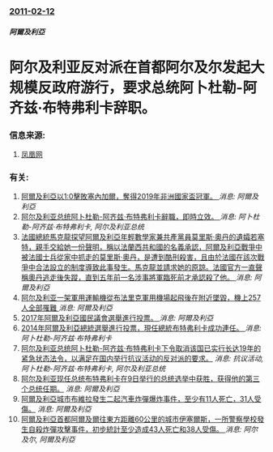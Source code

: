 ### [2011-02-12](/news/2011/02/12/index.md)

##### 阿爾及利亞
# 阿尔及利亚反对派在首都阿尔及尔发起大规模反政府游行，要求总统阿卜杜勒-阿齐兹·布特弗利卡辞职。




### 信息来源:

1. [凤凰网](http://news.ifeng.com/world/detail_2011_02/12/4640399_0.shtml)

### 有关:

1. [阿爾及利亞以1:0擊敗塞內加爾，奪得2019年非洲國家盃冠軍。 ](/zh/news/2019/07/19/阿爾及利亞以1-0擊敗塞內加爾-奪得2019年非洲國家盃冠軍.md) _消息: 阿爾及利亞_
2. [阿尔及利亚总统阿卜杜勒-阿齐兹·布特弗利卡辭職，即時立效。 ](/zh/news/2019/04/2/阿尔及利亚总统阿卜杜勒-阿齐兹-布特弗利卡辭職-即時立效.md) _消息: 阿卜杜勒-阿齐兹·布特弗利卡, 阿尔及利亚总统_
3. [法國總統馬克龍探望阿爾及利亞年輕數學家兼共產黨員莫里斯·奧丹的遺孀若塞特，親手交給她一份聲明，稱以法蘭西共和國的名義承認，阿爾及利亞戰爭中被法國士兵從家中抓走的莫里斯·奧丹，是遭到酷刑殺害，且由於法國在該次戰爭中合法設立的制度導致此事發生。馬克龍並請求她的原諒。法國官方一直聲稱奧丹逃走後失蹤，直到五年前一名涉事將軍臨死前才承認殺了他。 ](/zh/news/2018/09/13/法國總統馬克龍探望阿爾及利亞年輕數學家兼共產黨員莫里斯-奧丹的遺孀若塞特-親手交給她一份聲明-稱以法蘭西共和國的名義承認.md) _消息: 阿爾及利亞_
4. [阿尔及利亚一架軍用運輸機從布法里克軍用機場起飛後在附近墜毀，機上257人全部罹難 ](/zh/news/2018/04/11/阿尔及利亚一架軍用運輸機從布法里克軍用機場起飛後在附近墜毀-機上257人全部罹難.md) _消息: 阿爾及利亞_
5. [ 2017年阿爾及利亞國民議會選舉進行投票。 ](/zh/news/2017/05/4/2017年阿爾及利亞國民議會選舉進行投票.md) _消息: 阿爾及利亞_
6. [ 2014年阿爾及利亞總統選舉進行投票，現任總統布特弗利卡成功連任。 ](/zh/news/2014/04/17/2014年阿爾及利亞總統選舉進行投票-現任總統布特弗利卡成功連任.md) _消息: 阿卜杜勒-阿齐兹·布特弗利卡_
7. [阿尔及利亚总统阿卜杜勒-阿齐兹·布特弗利卡下令取消该国已实行长达19年的紧急状态法令，以满足在国内举行抗议活动的反对派的要求。](/zh/news/2011/02/22/阿尔及利亚总统阿卜杜勒-阿齐兹-布特弗利卡下令取消该国已实行长达19年的紧急状态法令-以满足在国内举行抗议活动的反对派的.md) _消息: 抗议活动, 阿卜杜勒-阿齐兹·布特弗利卡, 阿尔及利亚总统_
8. [ 阿尔及利亚现任总统布特弗利卡在9日举行的总统选举中获胜，获得他的第三个总统任期。](/zh/news/2009/04/10/阿尔及利亚现任总统布特弗利卡在9日举行的总统选举中获胜-获得他的第三个总统任期.md) _消息: 阿爾及利亞_
9. [ 阿爾及利亞城市布維拉發生二起汽車炸彈爆炸事件，至少有11人死亡，31人受傷。](/zh/news/2008/08/20/阿爾及利亞城市布維拉發生二起汽車炸彈爆炸事件-至少有11人死亡-31人受傷.md) _消息: 阿爾及利亞_
10. [阿爾及利亞首都阿爾及爾往東方距離60公里的城市伊塞爾斯，一所警察學校發生自殺炸彈攻擊事件，初步統計至少造成43人死亡和38人受傷。 ](/zh/news/2008/08/19/阿爾及利亞首都阿爾及爾往東方距離60公里的城市伊塞爾斯-一所警察學校發生自殺炸彈攻擊事件-初步統計至少造成43人死亡和3.md) _消息: 阿尔及尔, 阿爾及利亞_
